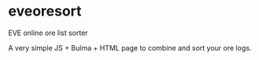 # eveoresort
EVE online ore list sorter

A very simple JS + Bulma + HTML page to combine and sort your ore logs.
